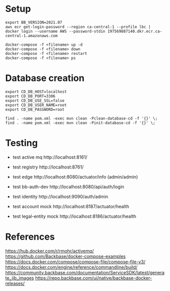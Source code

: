 # Setup
```
export BB_VERSION=2021.07
aws ecr get-login-password --region ca-central-1 --profile lbc | docker login --username AWS --password-stdin 197569887140.dkr.ecr.ca-central-1.amazonaws.com

docker-compose -f <filename> up -d
docker-compose -f <filename> down
docker-compose -f <filename> restart
docker-compose -f <filename> ps
```

# Database creation

```
export CD_DB_HOST=localhost
export CD_DB_PORT=3306
export CD_DB_USE_SSL=false
export CD_DB_USER_NAME=root
export CD_DB_PASSWORD=root

find . -name pom.xml -exec mvn clean -Pclean-database-cd -f '{}' \;
find . -name pom.xml -exec mvn clean -Pinit-database-cd -f '{}' \;
```

# Testing

* test active mq
http://localhost:8161/

* test registry
http://localhost:8761/

* test edge
http://localhost:8080/actuator/info (admin/admin)

* test bb-auth-dev
http://localhost:8080/api/auth/login

* test identity
http://localhost:9090/auth/admin

* test account mock
http://localhost:8187/actuator/health

* test legal-entity mock
http://localhost:8186/actuator/health

# References
https://hub.docker.com/r/rmohr/activemq/
https://github.com/Backbase/docker-compose-examples
https://docs.docker.com/compose/compose-file/compose-file-v3/
https://docs.docker.com/engine/reference/commandline/build/
https://community.backbase.com/documentation/ServiceSDK/latest/generate_jib_images
https://repo.backbase.com/ui/native/backbase-docker-releases/
